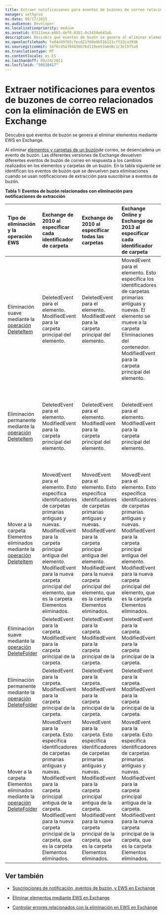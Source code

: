 ```yaml
---
title: Extraer notificaciones para eventos de buzones de correo relacionados con la eliminación de EWS en Exchange
manager: sethgros
ms.date: 09/17/2015
ms.audience: Developer
ms.localizationpriority: medium
ms.assetid: 83511eea-e0b5-4ef0-83b1-0c5434e6d3ab
description: Descubra qué eventos de buzón se genera al eliminar elementos mediante EWS en Exchange.
ms.openlocfilehash: fa04d49f02cfec621f00a9b51b121cff22ca393b
ms.sourcegitcommit: 54f6cd5a704b36b76d110ee53a6d6c1c3e15f5a9
ms.translationtype: MT
ms.contentlocale: es-ES
ms.lasthandoff: 09/24/2021
ms.locfileid: "59510417"
---
```

# <a name="pull-notifications-for-ews-deletion-related-mailbox-events-in-exchange"></a>Extraer notificaciones para eventos de buzones de correo relacionados con la eliminación de EWS en Exchange

Descubra qué eventos de buzón se genera al eliminar elementos mediante EWS en Exchange.
  
Al eliminar [elementos y carpetas de un buzón](deleting-items-by-using-ews-in-exchange.md)de correo, se desencadena un evento de buzón. Las diferentes versiones de Exchange devuelven diferentes eventos de buzón de correo en respuesta a los cambios realizados en los elementos y carpetas de un buzón. En la tabla siguiente se identifican los eventos de buzón que se devuelven para eliminaciones cuando se usan notificaciones de extracción para suscribirse a eventos de buzón. 
  
**Tabla 1: Eventos de buzón relacionados con eliminación para notificaciones de extracción**

|**Tipo de eliminación y la operación EWS**|**Exchange de 2010 al especificar cada identificador de carpeta**|**Exchange de 2010 al especificar todas las carpetas**|**Exchange Online y Exchange de 2013 al especificar cada identificador de carpeta**|**Exchange Online y Exchange 2013 al especificar todas las carpetas**|
|:-----|:-----|:-----|:-----|:-----|
|Eliminación suave mediante la [operación DeleteItem](https://msdn.microsoft.com/library/3e26c416-fa12-476e-bfd2-5c1f4bb7b348%28Office.15%29.aspx) <br/> |DeletedEvent para el elemento.  <br/> ModifiedEvent para la carpeta principal del elemento.  <br/> |DeletedEvent para el elemento.  <br/> ModifiedEvent para la carpeta principal del elemento.  <br/> |MovedEvent para el elemento. Esto especifica los identificadores de carpetas primarias antiguas y nuevas. El elemento se mueve a la carpeta Eliminaciones del contenedor.  <br/> ModifiedEvent para la carpeta principal del elemento.  <br/> |DeletedEvent para el elemento.  <br/> DeletedEvent para el elemento de la carpeta de búsqueda predeterminada AllItems.  <br/> ModifiedEvent para la carpeta principal del elemento.  <br/> |
|Eliminación permanente mediante la [operación DeleteItem](https://msdn.microsoft.com/library/3e26c416-fa12-476e-bfd2-5c1f4bb7b348%28Office.15%29.aspx) <br/> |DeletedEvent para el elemento.  <br/> ModifiedEvent para la carpeta principal del elemento.  <br/> |DeletedEvent para el elemento.  <br/> ModifiedEvent para la carpeta principal del elemento.  <br/> |DeletedEvent para el elemento.  <br/> ModifiedEvent para la carpeta principal del elemento.  <br/> |DeletedEvent para el elemento.  <br/> DeletedEvent para el elemento de la carpeta de búsqueda predeterminada AllItems.  <br/> ModifiedEvent para la carpeta principal del elemento.  <br/> |
|Mover a la carpeta Elementos eliminados mediante la [operación DeleteItem](https://msdn.microsoft.com/library/3e26c416-fa12-476e-bfd2-5c1f4bb7b348%28Office.15%29.aspx) <br/> |MovedEvent para el elemento. Esto especifica identificadores de carpetas primarias antiguas y nuevas.  <br/> ModifiedEvent para la carpeta principal antigua del elemento.  <br/> ModifiedEvent para la nueva carpeta principal del elemento, que es la carpeta Elementos eliminados.  <br/> |MovedEvent para el elemento. Esto especifica identificadores de carpetas primarias antiguas y nuevas.  <br/> ModifiedEvent para la carpeta principal antigua del elemento.  <br/> ModifiedEvent para la nueva carpeta principal del elemento, que es la carpeta Elementos eliminados.  <br/> |MovedEvent para el elemento. Esto especifica identificadores de carpetas primarias antiguas y nuevas.  <br/> ModifiedEvent para la carpeta principal antigua del elemento.  <br/> ModifiedEvent para la nueva carpeta principal del elemento, que es la carpeta Elementos eliminados.  <br/> |DeletedEvent de la carpeta de búsqueda predeterminada AllItems.  <br/> CreatedEvent para el elemento de la carpeta AllItems.  <br/> ModifiedEvent para la carpeta principal original del elemento.  <br/> ModifiedEvent para la carpeta Elementos eliminados.  <br/> |
|Eliminación suave mediante la [operación DeleteFolder](https://msdn.microsoft.com/library/b0f92682-4895-4bcf-a4a1-e4c2e8403979%28Office.15%29.aspx) <br/> |DeletedEvent para la carpeta.  <br/> ModifiedEvent para la carpeta principal de la carpeta.  <br/> |DeletedEvent para la carpeta.  <br/> ModifiedEvent para la carpeta principal de la carpeta.  <br/> |DeletedEvent para la carpeta.  <br/> ModifiedEvent para la carpeta principal de la carpeta.  <br/> |DeletedEvent para la carpeta.  <br/> ModifiedEvent para la carpeta principal de la carpeta.  <br/> |
|Eliminación permanente mediante la [operación DeleteFolder](https://msdn.microsoft.com/library/b0f92682-4895-4bcf-a4a1-e4c2e8403979%28Office.15%29.aspx) <br/> |DeletedEvent para la carpeta.  <br/> ModifiedEvent para la carpeta principal de la carpeta.  <br/> |DeletedEvent para la carpeta.  <br/> ModifiedEvent para la carpeta principal de la carpeta.  <br/> |DeletedEvent para la carpeta.  <br/> ModifiedEvent para la carpeta principal de la carpeta.  <br/> |DeletedEvent para la carpeta.  <br/> ModifiedEvent para la carpeta principal de la carpeta.  <br/> |
|Mover a la carpeta Elementos eliminados mediante la [operación DeleteFolder](https://msdn.microsoft.com/library/b0f92682-4895-4bcf-a4a1-e4c2e8403979%28Office.15%29.aspx) <br/> |MovedEvent para la carpeta. Esto especifica identificadores de carpetas primarias antiguas y nuevas.  <br/> ModifiedEvent para la carpeta principal antigua de la carpeta.  <br/> ModifiedEvent para la nueva carpeta principal de la carpeta, que es la carpeta Elementos eliminados.  <br/> |MovedEvent para la carpeta. Esto especifica identificadores de carpetas primarias antiguas y nuevas.  <br/> ModifiedEvent para la carpeta principal antigua de la carpeta.  <br/> ModifiedEvent para la nueva carpeta principal de la carpeta, que es la carpeta Elementos eliminados.  <br/> |MovedEvent para la carpeta. Esto especifica identificadores de carpetas primarias antiguas y nuevas.  <br/> ModifiedEvent para la carpeta principal antigua de la carpeta.  <br/> ModifiedEvent para la nueva carpeta principal de la carpeta, que es la carpeta Elementos eliminados.  <br/> |ModifiedEvent para la carpeta principal antigua de la carpeta.  <br/> ModifiedEvent para la nueva carpeta principal de la carpeta, que es la carpeta Elementos eliminados.  <br/> |
   
## <a name="see-also"></a>Ver también


- [Suscripciones de notificación, eventos de buzón, y EWS en Exchange](notification-subscriptions-mailbox-events-and-ews-in-exchange.md)
    
- [Eliminar elementos mediante EWS en Exchange](deleting-items-by-using-ews-in-exchange.md)
    
- [Controlar errores relacionados con la eliminación en EWS en Exchange](handling-deletion-related-errors-in-ews-in-exchange.md)
    


